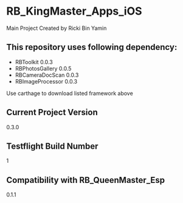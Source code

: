 # RB_KingMaster_Apps_iOS
Main Project
Created by Ricki Bin Yamin

## This repository uses following dependency:
- RBToolkit 0.0.3
- RBPhotosGallery 0.0.5
- RBCameraDocScan 0.0.3
- RBImageProcessor 0.0.3

Use carthage to download listed framework above

## Current Project Version
0.3.0

## Testflight Build Number
1

## Compatibility with RB_QueenMaster_Esp
0.1.1

